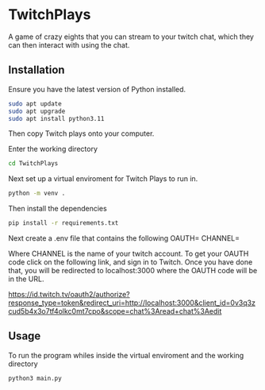 # TwitchPlays

A game of crazy eights that you can stream to your twitch chat, which they can then interact with using the chat.

## Installation

Ensure you have the latest version of Python installed.
```bash
sudo apt update
sudo apt upgrade
sudo apt install python3.11
```

Then copy Twitch plays onto your computer.

Enter the working directory
```bash
cd TwitchPlays
```

Next set up a virtual enviroment for Twitch Plays to run in.
```bash
python -m venv .
```

Then install the dependencies
```bash
pip install -r requirements.txt
```

Next create a .env file that contains the following
OAUTH=<oauth-code>
CHANNEL=<channel-name>

Where CHANNEL is the name of your twitch account.
To get your OAUTH code click on the following link, and sign in to Twitch. Once you have done that, you will be redirected to localhost:3000 where the OAUTH code will be in the URL.

https://id.twitch.tv/oauth2/authorize?response_type=token&redirect_uri=http://localhost:3000&client_id=0v3q3zcud5b4x3o7tf4olkc0mt7cpo&scope=chat%3Aread+chat%3Aedit


## Usage

To run the program whiles inside the virtual enviroment and the working directory

```bash
python3 main.py
```